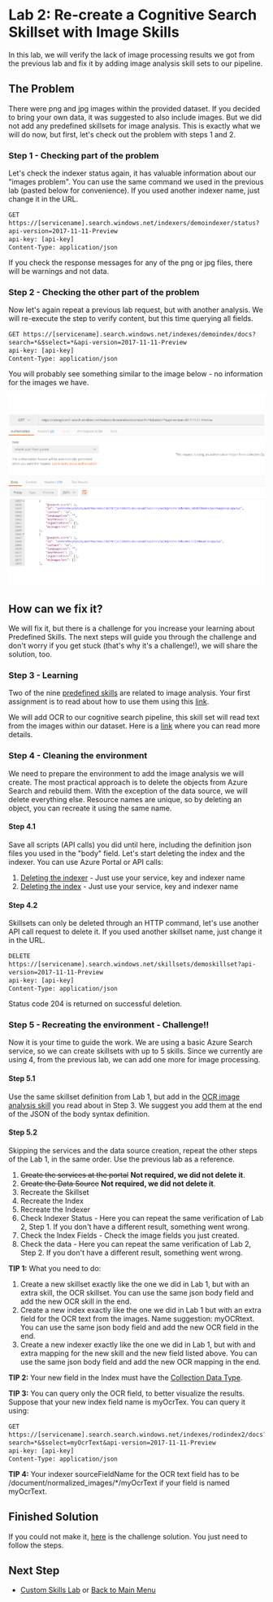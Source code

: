 # Lab 2: Re-create a Cognitive Search Skillset with **Image** Skills

In this lab, we will verify the lack of image processing results we got from the previous lab and fix it by adding image analysis skill sets to our pipeline. 

## The Problem
There were png and jpg images within the provided dataset. If you decided to bring your own data, it was suggested to also include images. But we did not add any predefined skillsets for image analysis. This is exactly what we will do now, but first, let's check out the problem with steps 1 and 2.


### Step 1 - Checking part of the problem
Let's check the indexer status again, it has valuable information about our "images problem". You can use the same command we used in the previous lab (pasted below for convenience). If you used another indexer name, just change it in the URL.

```http
GET https://[servicename].search.windows.net/indexers/demoindexer/status?api-version=2017-11-11-Preview
api-key: [api-key]
Content-Type: application/json
```
If you check the response messages for any of the png or jpg files, there will be warnings and not data.  

### Step 2 - Checking the other part of the problem
Now let's again repeat a previous lab request, but with another analysis. We will re-execute the step to verify content, but this time querying all fields.  

```http
GET https://[servicename].search.windows.net/indexes/demoindex/docs?search=*&$select=*&api-version=2017-11-11-Preview
api-key: [api-key]
Content-Type: application/json
```
You will probably see something similar to the image below - no information for the images we have.

![](./media/no-images-info.png)


## How can we fix it?

We will fix it, but there is a challenge for you increase your learning about Predefined Skills. The next steps will guide you through the challenge and don't worry if you get stuck (that's why it's a challenge!), we will share the solution, too. 

### Step 3 - Learning
Two of the nine [predefined skills](https://docs.microsoft.com/en-us/azure/search/cognitive-search-predefined-skills) are related to image analysis. Your first assignment is to read about how to use them using this [link](https://docs.microsoft.com/en-us/azure/search/cognitive-search-concept-image-scenarios). 

We will add OCR to our cognitive search pipeline, this skill set will read text from the images within our dataset. Here is a [link](https://docs.microsoft.com/en-us/azure/search/cognitive-search-skill-ocr) where you can read more details. 

### Step 4 - Cleaning the environment
We need to prepare the environment to add the image analysis we will create. The most practical approach is to delete the objects from Azure Search and rebuild them. With the exception of the data source, we will delete everything else. Resource names are unique, so by deleting an object, you can recreate it using the same name. 

#### Step 4.1
 Save all scripts (API calls) you did until here, including the definition json files you used in the "body" field. Let's start deleting the index and the indexer. You can use Azure Portal or API calls:
1. [Deleting the indexer](https://docs.microsoft.com/en-us/rest/api/searchservice/delete-indexer) - Just use your service, key and indexer name
2. [Deleting the index](https://docs.microsoft.com/en-us/rest/api/searchservice/delete-index) - Just use your service, key and indexer name

#### Step 4.2
Skillsets can only be deleted through an HTTP command, let's use another API call request to delete it. If you used another skillset name, just change it in the URL.

```http
DELETE https://[servicename].search.windows.net/skillsets/demoskillset?api-version=2017-11-11-Preview
api-key: [api-key]
Content-Type: application/json
```
Status code 204 is returned on successful deletion.

### Step 5 - Recreating the environment - Challenge!!
Now it is your time to guide the work. We are using a basic Azure Search service, so we can create skillsets with up to 5 skills. Since we currently are using 4, from the previous lab, we can add one more for image processing.

#### Step 5.1
Use the same skillset definition from Lab 1, but add in the [OCR image analysis skill](https://docs.microsoft.com/en-us/azure/search/cognitive-search-skill-ocr) you read about in Step 3. We suggest you add them at the end of the JSON of the body syntax definition. 

#### Step 5.2
Skipping the services and the data source creation, repeat the other steps of the Lab 1, in the same order. Use the previous lab as a reference.

1. ~~Create the services at the portal~~ **Not required, we did not delete it**.
2. ~~Create the Data Source~~ **Not required, we did not delete it**.
3. Recreate the Skillset
4. Recreate the Index
5. Recreate the Indexer
6. Check Indexer Status - Here you can repeat the same verification of Lab 2, Step 1. If you don't have a different result, something went wrong.  
7. Check the Index Fields - Check the image fields you just created.
8. Check the data - Here you can repeat the same verification of Lab 2, Step 2. If you don't have a different result, something went wrong.

**TIP 1:** What you need to do:
1. Create a new skillset exactly like the one we did in Lab 1, but with an extra skill, the OCR skillset. You can use the same json body field and add the new OCR skill in the end.
2. Create a new index exactly like the one we did in Lab 1 but with an extra field for the OCR text from the images. Name suggestion: myOCRtext. You can use the same json body field and add the new OCR field in the end.
3. Create a new indexer exactly like the one we did in Lab 1, but with and extra mapping for the new skill and the new field listed above. You can use the same json body field and add the new OCR mapping in the end.

**TIP 2:** Your new field in the Index must have the [Collection Data Type](https://docs.microsoft.com/en-us/rest/api/searchservice/Supported-data-types?redirectedfrom=MSDN).

**TIP 3:** You can query only the OCR field, to better visualize the results. Suppose that your new index field name is myOcrTex. You can query it using:
```http
GET https://[servicename].search.search.windows.net/indexes/rodindex2/docs?search=*&$select=myOcrText&api-version=2017-11-11-Preview
api-key: [api-key]
Content-Type: application/json
```
**TIP 4:** Your indexer sourceFieldName for the OCR text field has to be /document/normalized_images/*/myOcrText if your field is named myOcrText.  

## Finished Solution
If you could not make it, [here](09-Finished-Solution-Lab-2.md) is the challenge solution. You just need to follow the steps.

## Next Step
+ [Custom Skills Lab](./Lab-Custom-Skills.md) or [Back to Main Menu](./readme.md)


